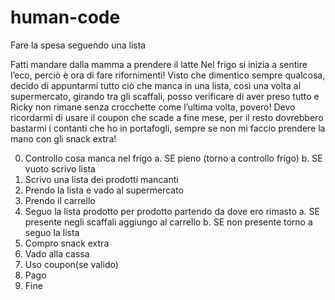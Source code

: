 # human-code

Fare la spesa seguendo una lista

Fatti mandare dalla mamma a prendere il latte
Nel frigo si inizia a sentire l’eco, perciò è ora di fare rifornimenti!
Visto che dimentico sempre qualcosa, decido di appuntarmi tutto ciò che manca in una lista, così una volta al supermercato, girando tra gli scaffali, posso verificare di aver preso tutto e Ricky non rimane senza crocchette come l’ultima volta, povero! Devo ricordarmi di usare il coupon che scade a fine mese, per il resto dovrebbero bastarmi i contanti che ho in portafogli, sempre se non mi faccio prendere la mano con gli snack extra! 

0. Controllo cosa manca nel frigo
        a. SE pieno (torno a controllo frigo) 
        b. SE vuoto scrivo lista       
1. Scrivo una lista dei prodotti mancanti 
2. Prendo la lista e vado al supermercato 
3. Prendo il carrello
4. Seguo la lista prodotto per prodotto partendo da dove ero rimasto
        a. SE presente negli scaffali aggiungo al carrello
        b. SE non presente torno a seguo la lista
6. Compro snack extra
7. Vado alla cassa
6. Uso coupon(se valido)
7. Pago
8. Fine



